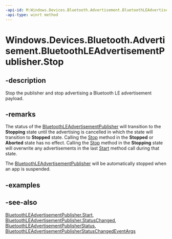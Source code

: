 ----api-id: M:Windows.Devices.Bluetooth.Advertisement.BluetoothLEAdvertisementPublisher.Stop
-api-type: winrt method
---<!-- Method syntaxpublic void Stop()--># Windows.Devices.Bluetooth.Advertisement.BluetoothLEAdvertisementPublisher.Stop## -descriptionStop the publisher and stop advertising a Bluetooth LE advertisement payload.## -remarksThe status of the [BluetoothLEAdvertisementPublisher](bluetoothleadvertisementpublisher.md) will transition to the **Stopping** state until the advertising is cancelled in which the state will transition to **Stopped** state. Calling the [Stop](bluetoothleadvertisementpublisher_stop.md) method in the **Stopped** or **Aborted** state has no effect. Calling the [Stop](bluetoothleadvertisementpublisher_stop.md) method in the **Stopping** state will overwrite any advertisements in the last [Start](bluetoothleadvertisementpublisher_start.md) method call during that state.The [BluetoothLEAdvertisementPublisher](bluetoothleadvertisementpublisher.md) will be automatically stopped when an app is suspended.## -examples## -see-also[BluetoothLEAdvertisementPublisher.Start](bluetoothleadvertisementpublisher_start.md), [BluetoothLEAdvertisementPublisher.StatusChanged](bluetoothleadvertisementpublisher_statuschanged.md), [BluetoothLEAdvertisementPublisherStatus](bluetoothleadvertisementpublisherstatus.md), [BluetoothLEAdvertisementPublisherStatusChangedEventArgs](bluetoothleadvertisementpublisherstatuschangedeventargs.md)